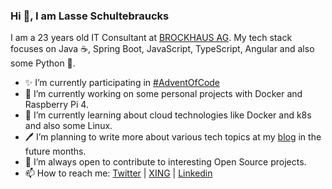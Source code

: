 ### Hi 👋, I am Lasse Schultebraucks

I am a 23 years old IT Consultant at [BROCKHAUS AG](https://www.brockhaus-ag.de/). My tech stack focuses on Java ☕, Spring Boot, JavaScript, TypeScript, Angular and also some Python 🐍.

- ✨ I’m currently participating in [#AdventOfCode](https://github.com/LSchultebraucks/AdventOfCode2021)
- 🔭 I’m currently working on some personal projects with Docker and Raspberry Pi 4.
- 🌱 I’m currently learning about cloud technologies like Docker and k8s and also some Linux.
- 🖊  I’m planning to write more about various tech topics at my [blog](https://lasseschultebraucks.com/) in the future months.  
- 👯 I’m always open to contribute to interesting Open Source projects.
- 📫 How to reach me: [Twitter](https://twitter.com/LSchultebraucks) | [XING](https://www.xing.com/profile/Lasse_Schultebraucks/) | [Linkedin](https://www.linkedin.com/in/lasse-schultebraucks-407b54175/)
